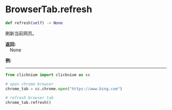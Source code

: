 
# BrowserTab.refresh

```python
def refresh(self) -> None
```  

刷新当前网页。

**返回:**  
    &emsp;None

**例:**
***
```python
from clicknium import clicknium as cc

# open chrome browser
chrome_tab = cc.chrome.open("https://www.bing.com")

# refresh browser tab
chrome_tab.refresh()
```